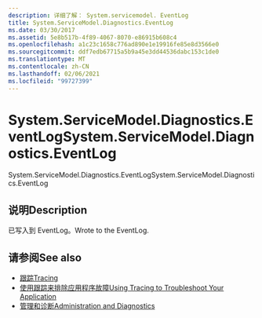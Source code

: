 ```yaml
---
description: 详细了解： System.servicemodel. EventLog
title: System.ServiceModel.Diagnostics.EventLog
ms.date: 03/30/2017
ms.assetid: 5e8b517b-4f89-4067-8070-e86915b608c4
ms.openlocfilehash: a1c23c1658c776ad890e1e19916fe85e8d3566e0
ms.sourcegitcommit: ddf7edb67715a5b9a45e3dd44536dabc153c1de0
ms.translationtype: MT
ms.contentlocale: zh-CN
ms.lasthandoff: 02/06/2021
ms.locfileid: "99727399"
---
```

# <a name="systemservicemodeldiagnosticseventlog"></a><span data-ttu-id="adcc9-103">System.ServiceModel.Diagnostics.EventLog</span><span class="sxs-lookup"><span data-stu-id="adcc9-103">System.ServiceModel.Diagnostics.EventLog</span></span>

<span data-ttu-id="adcc9-104">System.ServiceModel.Diagnostics.EventLog</span><span class="sxs-lookup"><span data-stu-id="adcc9-104">System.ServiceModel.Diagnostics.EventLog</span></span>  
  
## <a name="description"></a><span data-ttu-id="adcc9-105">说明</span><span class="sxs-lookup"><span data-stu-id="adcc9-105">Description</span></span>  

 <span data-ttu-id="adcc9-106">已写入到 EventLog。</span><span class="sxs-lookup"><span data-stu-id="adcc9-106">Wrote to the EventLog.</span></span>  
  
## <a name="see-also"></a><span data-ttu-id="adcc9-107">请参阅</span><span class="sxs-lookup"><span data-stu-id="adcc9-107">See also</span></span>

- [<span data-ttu-id="adcc9-108">跟踪</span><span class="sxs-lookup"><span data-stu-id="adcc9-108">Tracing</span></span>](index.md)
- [<span data-ttu-id="adcc9-109">使用跟踪来排除应用程序故障</span><span class="sxs-lookup"><span data-stu-id="adcc9-109">Using Tracing to Troubleshoot Your Application</span></span>](using-tracing-to-troubleshoot-your-application.md)
- [<span data-ttu-id="adcc9-110">管理和诊断</span><span class="sxs-lookup"><span data-stu-id="adcc9-110">Administration and Diagnostics</span></span>](../index.md)
